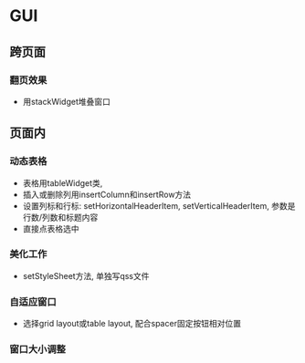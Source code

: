 # GUI

## 跨页面
### 翻页效果
* 用stackWidget堆叠窗口

## 页面内
### 动态表格
* 表格用tableWidget类,
* 插入或删除列用insertColumn和insertRow方法
* 设置列标和行标: setHorizontalHeaderItem, setVerticalHeaderItem, 参数是行数/列数和标题内容
* 直接点表格选中

### 美化工作
* setStyleSheet方法, 单独写qss文件

### 自适应窗口
* 选择grid layout或table layout, 配合spacer固定按钮相对位置

### 窗口大小调整

